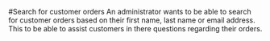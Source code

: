 #Search for customer orders
An administrator wants to be able to search for customer orders
based on their first name, last name or email address. This to be
able to assist customers in there questions regarding their orders.